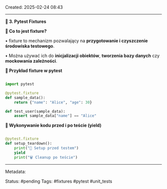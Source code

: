 Created: 2025-02-24 08:43

---

**📝 3. Pytest Fixtures**

  

**🔹 Co to jest fixture?**

• fixture to mechanizm pozwalający na **przygotowanie i czyszczenie środowiska testowego**.

• Można używać ich do **inicjalizacji obiektów**, **tworzenia bazy danych** czy **mockowania zależności**.

  

**🔹 Przykład fixture w pytest**

```python

import pytest

@pytest.fixture
def sample_data():
    return {"name": "Alice", "age": 30}

def test_user(sample_data):
    assert sample_data["name"] == "Alice"

```

**🔹 Wykonywanie kodu przed i po teście (yield)**


```python

@pytest.fixture
def setup_teardown():
    print("🔧 Setup przed testem")
    yield
    print("🗑 Cleanup po teście")

```



---
Metadata:

Status: #pending
Tags: #fixtures #pytest #unit_tests 
